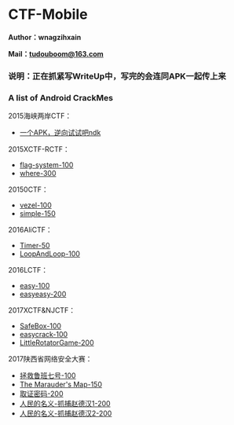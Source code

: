 # CTF-Mobile

**Author：wnagzihxain**

**Mail：tudouboom@163.com**

### 说明：正在抓紧写WriteUp中，写完的会连同APK一起传上来

### A list of Android CrackMes

2015海峡两岸CTF：
- [一个APK，逆向试试吧ndk](https://github.com/toToCW/CTF-Mobile/tree/master/2015%E6%B5%B7%E5%B3%A1%E4%B8%A4%E5%B2%B8CTF/%E4%B8%80%E4%B8%AAAPK%EF%BC%8C%E9%80%86%E5%90%91%E8%AF%95%E8%AF%95%E5%90%A7ndk)

2015XCTF-RCTF：
- [flag-system-100](https://github.com/toToCW/CTF-Mobile/tree/master/2015XCTF-RCTF/flag-system-100)
- [where-300](https://github.com/toToCW/CTF-Mobile/tree/master/2015XCTF-RCTF/where-300)

20150CTF：
- [vezel-100](https://github.com/toToCW/CTF-Mobile/tree/master/20150CTF/vezel-100)
- [simple-150](https://github.com/toToCW/CTF-Mobile/tree/master/20150CTF/simple-150)

2016AliCTF：
- [Timer-50](https://github.com/toToCW/CTF-Mobile/tree/master/2016AliCTF/Timer-50)
- [LoopAndLoop-100](https://github.com/toToCW/CTF-Mobile/tree/master/2016AliCTF/LoopAndLoop-100)

2016LCTF：
- [easy-100](https://github.com/toToCW/CTF-Mobile/tree/master/2016LCTF/easy-100)
- [easyeasy-200](https://github.com/toToCW/CTF-Mobile/tree/master/2016LCTF/easyeasy-200)

2017XCTF&NJCTF：
- [SafeBox-100](https://github.com/toToCW/CTF-Mobile/tree/master/2017XCTF-NJCTF/SafeBox-100)
- [easycrack-100](https://github.com/toToCW/CTF-Mobile/tree/master/2017XCTF-NJCTF/easycrack-100)
- [LittleRotatorGame-200](https://github.com/toToCW/CTF-Mobile/tree/master/2017XCTF-NJCTF/LittleRotatorGame)

2017陕西省网络安全大赛：
- [拯救鲁班七号-100](https://github.com/toToCW/CTF-Mobile/tree/master/%E6%8B%AF%E6%95%91%E9%B2%81%E7%8F%AD%E4%B8%83%E5%8F%B7-100)
- [The Marauder's Map-150](https://github.com/toToCW/CTF-Mobile/tree/master/The-Marauders-Map-150)
- [取证密码-200](https://github.com/toToCW/CTF-Mobile/tree/master/%E5%8F%96%E8%AF%81%E5%AF%86%E7%A0%81-200)
- [人民的名义-抓捕赵德汉1-200](https://github.com/toToCW/CTF-Mobile/tree/master/%E4%BA%BA%E6%B0%91%E7%9A%84%E5%90%8D%E4%B9%89-%E6%8A%93%E6%8D%95%E8%B5%B5%E5%BE%B7%E6%B1%891-200)
- [人民的名义-抓捕赵德汉2-200](https://github.com/toToCW/CTF-Mobile/tree/master/%E4%BA%BA%E6%B0%91%E7%9A%84%E5%90%8D%E4%B9%89-%E6%8A%93%E6%8D%95%E8%B5%B5%E5%BE%B7%E6%B1%892-200)
